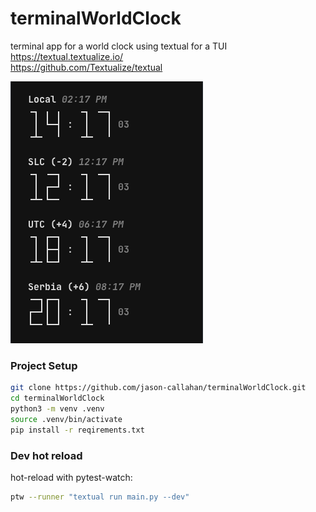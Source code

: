 # terminalWorldClock

terminal app for a world clock using textual for a TUI  
https://textual.textualize.io/  
https://github.com/Textualize/textual  

![alt text](image.png)

### Project Setup
```bash
git clone https://github.com/jason-callahan/terminalWorldClock.git
cd terminalWorldClock
python3 -m venv .venv
source .venv/bin/activate
pip install -r reqirements.txt
```

### Dev hot reload
hot-reload with pytest-watch:  
```bash
ptw --runner "textual run main.py --dev"  
```
